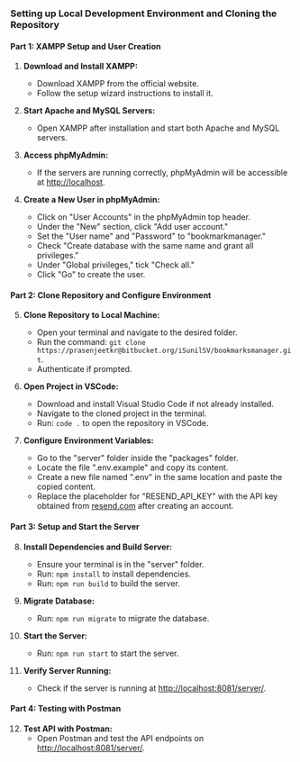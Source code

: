 ### Setting up Local Development Environment and Cloning the Repository

#### Part 1: XAMPP Setup and User Creation

1. **Download and Install XAMPP:**
   - Download XAMPP from the official website.
   - Follow the setup wizard instructions to install it.

2. **Start Apache and MySQL Servers:**
   - Open XAMPP after installation and start both Apache and MySQL servers.

3. **Access phpMyAdmin:**
   - If the servers are running correctly, phpMyAdmin will be accessible at [http://localhost](http://localhost).

4. **Create a New User in phpMyAdmin:**
   - Click on "User Accounts" in the phpMyAdmin top header.
   - Under the "New" section, click "Add user account."
   - Set the "User name" and "Password" to "bookmarkmanager."
   - Check "Create database with the same name and grant all privileges."
   - Under "Global privileges," tick "Check all."
   - Click "Go" to create the user.

#### Part 2: Clone Repository and Configure Environment

5. **Clone Repository to Local Machine:**
   - Open your terminal and navigate to the desired folder.
   - Run the command: `git clone https://prasenjeetkr@bitbucket.org/iSunilSV/bookmarksmanager.git`.
   - Authenticate if prompted.

6. **Open Project in VSCode:**
   - Download and install Visual Studio Code if not already installed.
   - Navigate to the cloned project in the terminal.
   - Run: `code .` to open the repository in VSCode.

7. **Configure Environment Variables:**
   - Go to the "server" folder inside the "packages" folder.
   - Locate the file ".env.example" and copy its content.
   - Create a new file named ".env" in the same location and paste the copied content.
   - Replace the placeholder for "RESEND_API_KEY" with the API key obtained from [resend.com](https://resend.com) after creating an account.

#### Part 3: Setup and Start the Server

8. **Install Dependencies and Build Server:**
   - Ensure your terminal is in the "server" folder.
   - Run: `npm install` to install dependencies.
   - Run: `npm run build` to build the server.

9. **Migrate Database:**
   - Run: `npm run migrate` to migrate the database.

10. **Start the Server:**
    - Run: `npm run start` to start the server.

11. **Verify Server Running:**
    - Check if the server is running at [http://localhost:8081/server/](http://localhost:8081/server/).

#### Part 4: Testing with Postman

12. **Test API with Postman:**
    - Open Postman and test the API endpoints on [http://localhost:8081/server/](http://localhost:8081/server/).

